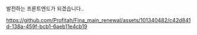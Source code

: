 발전하는 프론트엔드가 되겠습니다..

https://github.com/Profitah/Fina_main_renewal/assets/101340482/c42d841d-138a-459f-bcb1-6aeb11e4cb19

